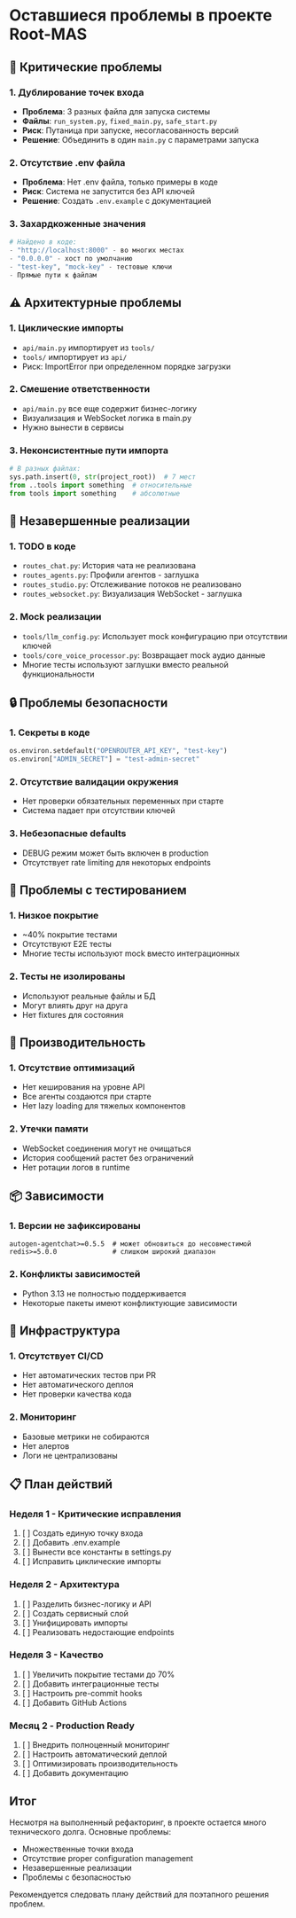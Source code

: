 # Оставшиеся проблемы в проекте Root-MAS

## 🚨 Критические проблемы

### 1. Дублирование точек входа
- **Проблема**: 3 разных файла для запуска системы
- **Файлы**: `run_system.py`, `fixed_main.py`, `safe_start.py`
- **Риск**: Путаница при запуске, несогласованность версий
- **Решение**: Объединить в один `main.py` с параметрами запуска

### 2. Отсутствие .env файла
- **Проблема**: Нет .env файла, только примеры в коде
- **Риск**: Система не запустится без API ключей
- **Решение**: Создать `.env.example` с документацией

### 3. Захардкоженные значения
```python
# Найдено в коде:
- "http://localhost:8000" - во многих местах
- "0.0.0.0" - хост по умолчанию
- "test-key", "mock-key" - тестовые ключи
- Прямые пути к файлам
```

## ⚠️ Архитектурные проблемы

### 1. Циклические импорты
- `api/main.py` импортирует из `tools/`
- `tools/` импортирует из `api/`
- Риск: ImportError при определенном порядке загрузки

### 2. Смешение ответственности
- `api/main.py` все еще содержит бизнес-логику
- Визуализация и WebSocket логика в main.py
- Нужно вынести в сервисы

### 3. Неконсистентные пути импорта
```python
# В разных файлах:
sys.path.insert(0, str(project_root))  # 7 мест
from ..tools import something  # относительные
from tools import something    # абсолютные
```

## 📝 Незавершенные реализации

### 1. TODO в коде
- `routes_chat.py`: История чата не реализована
- `routes_agents.py`: Профили агентов - заглушка
- `routes_studio.py`: Отслеживание потоков не реализовано
- `routes_websocket.py`: Визуализация WebSocket - заглушка

### 2. Mock реализации
- `tools/llm_config.py`: Использует mock конфигурацию при отсутствии ключей
- `tools/core_voice_processor.py`: Возвращает mock аудио данные
- Многие тесты используют заглушки вместо реальной функциональности

## 🔒 Проблемы безопасности

### 1. Секреты в коде
```python
os.environ.setdefault("OPENROUTER_API_KEY", "test-key")
os.environ["ADMIN_SECRET"] = "test-admin-secret"
```

### 2. Отсутствие валидации окружения
- Нет проверки обязательных переменных при старте
- Система падает при отсутствии ключей

### 3. Небезопасные defaults
- DEBUG режим может быть включен в production
- Отсутствует rate limiting для некоторых endpoints

## 🧪 Проблемы с тестированием

### 1. Низкое покрытие
- ~40% покрытие тестами
- Отсутствуют E2E тесты
- Многие тесты используют mock вместо интеграционных

### 2. Тесты не изолированы
- Используют реальные файлы и БД
- Могут влиять друг на друга
- Нет fixtures для состояния

## 🚀 Производительность

### 1. Отсутствие оптимизаций
- Нет кеширования на уровне API
- Все агенты создаются при старте
- Нет lazy loading для тяжелых компонентов

### 2. Утечки памяти
- WebSocket соединения могут не очищаться
- История сообщений растет без ограничений
- Нет ротации логов в runtime

## 📦 Зависимости

### 1. Версии не зафиксированы
```
autogen-agentchat>=0.5.5  # может обновиться до несовместимой
redis>=5.0.0              # слишком широкий диапазон
```

### 2. Конфликты зависимостей
- Python 3.13 не полностью поддерживается
- Некоторые пакеты имеют конфликтующие зависимости

## 🔧 Инфраструктура

### 1. Отсутствует CI/CD
- Нет автоматических тестов при PR
- Нет автоматического деплоя
- Нет проверки качества кода

### 2. Мониторинг
- Базовые метрики не собираются
- Нет алертов
- Логи не централизованы

## 📋 План действий

### Неделя 1 - Критические исправления
1. [ ] Создать единую точку входа
2. [ ] Добавить .env.example
3. [ ] Вынести все константы в settings.py
4. [ ] Исправить циклические импорты

### Неделя 2 - Архитектура
1. [ ] Разделить бизнес-логику и API
2. [ ] Создать сервисный слой
3. [ ] Унифицировать импорты
4. [ ] Реализовать недостающие endpoints

### Неделя 3 - Качество
1. [ ] Увеличить покрытие тестами до 70%
2. [ ] Добавить интеграционные тесты
3. [ ] Настроить pre-commit hooks
4. [ ] Добавить GitHub Actions

### Месяц 2 - Production Ready
1. [ ] Внедрить полноценный мониторинг
2. [ ] Настроить автоматический деплой
3. [ ] Оптимизировать производительность
4. [ ] Добавить документацию

## Итог

Несмотря на выполненный рефакторинг, в проекте остается много технического долга. Основные проблемы:
- Множественные точки входа
- Отсутствие proper configuration management
- Незавершенные реализации
- Проблемы с безопасностью

Рекомендуется следовать плану действий для поэтапного решения проблем.